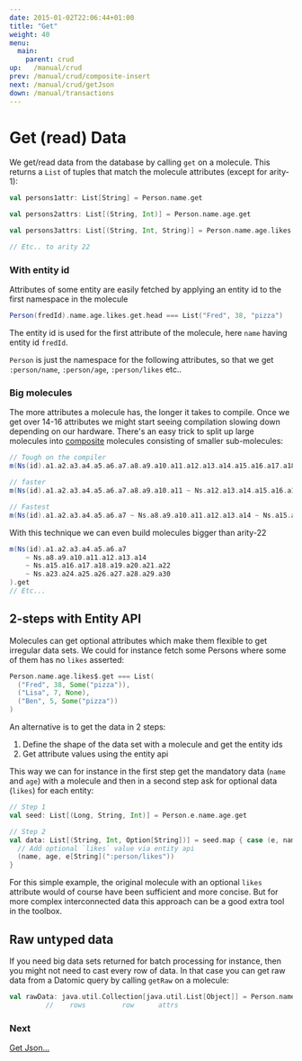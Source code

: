 ```yaml
---
date: 2015-01-02T22:06:44+01:00
title: "Get"
weight: 40
menu:
  main:
    parent: crud
up:   /manual/crud
prev: /manual/crud/composite-insert
next: /manual/crud/getJson
down: /manual/transactions
---
```


# Get (read) Data

We get/read data from the database by calling `get` on a molecule. This returns a `List` of tuples that match 
the molecule attributes (except for arity-1):
 

```scala
val persons1attr: List[String] = Person.name.get

val persons2attrs: List[(String, Int)] = Person.name.age.get

val persons3attrs: List[(String, Int, String)] = Person.name.age.likes.get

// Etc.. to arity 22
```

### With entity id

Attributes of some entity are easily fetched by applying an entity id to the first namespace in the molecule 
 
```scala
Person(fredId).name.age.likes.get.head === List("Fred", 38, "pizza")
```
The entity id is used for the first attribute of the molecule, here `name` having entity id `fredId`. 

`Person` is just the namespace for the following attributes, so that we get `:person/name`, `:person/age`, `:person/likes` etc..

### Big molecules

The more attributes a molecule has, the longer it takes to compile. Once we get over 14-16 attributes we might start seeing compilation 
slowing down depending on our hardware. There's an easy trick to split up large molecules into
[composite](/manual/relationships/composites/) molecules consisting of smaller sub-molecules:
 
```scala
// Tough on the compiler
m(Ns(id).a1.a2.a3.a4.a5.a6.a7.a8.a9.a10.a11.a12.a13.a14.a15.a16.a17.a18.a19.a20.a21.a22).get

// faster
m(Ns(id).a1.a2.a3.a4.a5.a6.a7.a8.a9.a10.a11 ~ Ns.a12.a13.a14.a15.a16.a17.a18.a19.a20.a21.a22).get

// Fastest
m(Ns(id).a1.a2.a3.a4.a5.a6.a7 ~ Ns.a8.a9.a10.a11.a12.a13.a14 ~ Ns.a15.a16.a17.a18.a19.a20.a21.a22).get
```

With this technique we can even build molecules bigger than arity-22
 
```scala
m(Ns(id).a1.a2.a3.a4.a5.a6.a7 
    ~ Ns.a8.a9.a10.a11.a12.a13.a14 
    ~ Ns.a15.a16.a17.a18.a19.a20.a21.a22
    ~ Ns.a23.a24.a25.a26.a27.a28.a29.a30
).get
// Etc...
```


## 2-steps with Entity API

Molecules can get optional attributes which make them flexible to get irregular data sets. We could for instance fetch some
Persons where some of them has no `likes` asserted:

```scala
Person.name.age.likes$.get === List(
  ("Fred", 38, Some("pizza")),
  ("Lisa", 7, None),
  ("Ben", 5, Some("pizza"))
)
```
An alternative is to get the data in 2 steps: 

 1. Define the shape of the data set with a molecule and get the entity ids
 2. Get attribute values using the entity api

This way we can for instance in the first step get the mandatory data (`name` and `age`) with a molecule and then in a second step
ask for optional data (`likes`) for each entity:  

```scala
// Step 1
val seed: List[(Long, String, Int)] = Person.e.name.age.get

// Step 2
val data: List[(String, Int, Option[String])] = seed.map { case (e, name, age) =>
  // Add optional `likes` value via entity api
  (name, age, e[String](":person/likes"))
}
```
For this simple example, the original molecule with an optional `likes` attribute would of course have been sufficient and 
more concise. But for more complex interconnected data this approach can be a good extra tool in the toolbox.


## Raw untyped data

If you need big data sets returned for batch processing for instance, then you might not need to cast every row of data. In that case you
can get raw data from a Datomic query by calling `getRaw` on a molecule:


```scala
val rawData: java.util.Collection[java.util.List[Object]] = Person.name.age.likes.getRaw
         //    rows         row      attrs
```



### Next

[Get Json...](/manual/crud/getjson)